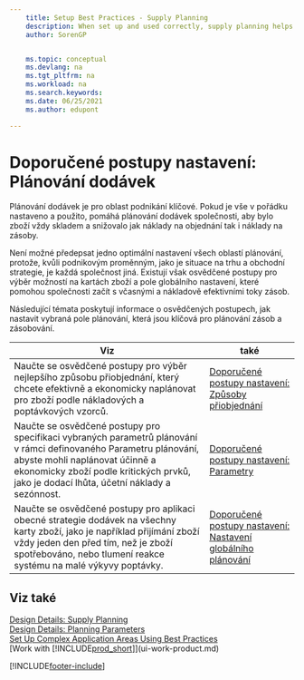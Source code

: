 ```yaml
---
    title: Setup Best Practices - Supply Planning
    description: When set up and used correctly, supply planning helps a company avoid stock out and reduce both ordering costs and inventory costs.
    author: SorenGP


    ms.topic: conceptual
    ms.devlang: na
    ms.tgt_pltfrm: na
    ms.workload: na
    ms.search.keywords:
    ms.date: 06/25/2021
    ms.author: edupont

---
```

# Doporučené postupy nastavení: Plánování dodávek
Plánování dodávek je pro oblast podnikání klíčové. Pokud je vše v pořádku nastaveno a použito, pomáhá plánování dodávek společnosti, aby bylo zboží vždy skladem a snižovalo jak náklady na objednání tak i náklady na zásoby.

Není možné předepsat jedno optimální nastavení všech oblastí plánování, protože, kvůli podnikovým proměnným, jako je situace na trhu a obchodní strategie, je každá společnost jiná. Existují však osvědčené postupy pro výběr možností na kartách zboží a pole globálního nastavení, které pomohou společnosti začít s včasnými a nákladově efektivními toky zásob.

Následující témata poskytují informace o osvědčených postupech, jak nastavit vybraná pole plánování, která jsou klíčová pro plánování zásob a zásobování.

| **Viz** | **také** |
|------------|-------------|  
| Naučte se osvědčené postupy pro výběr nejlepšího způsobu přiobjednání, který chcete efektivně a ekonomicky naplánovat pro zboží podle nákladových a poptávkových vzorců. | [Doporučené postupy nastavení: Způsoby přiobjednání](setup-best-practices-reordering-policies.md) |
| Naučte se osvědčené postupy pro specifikaci vybraných parametrů plánování v rámci definovaného Parametru plánování, abyste mohli naplánovat účinně a ekonomicky zboží podle kritických prvků, jako je dodací lhůta, účetní náklady a sezónnost. | [Doporučené postupy nastavení: Parametry](setup-best-practices-planning-parameters.md) |
| Naučte se osvědčené postupy pro aplikaci obecné strategie dodávek na všechny karty zboží, jako je například přijímání zboží vždy jeden den před tím, než je zboží spotřebováno, nebo tlumení reakce systému na malé výkyvy poptávky. | [Doporučené postupy nastavení: Nastavení globálního plánování](setup-best-practices-global-planning-setup.md) |

## Viz také
[Design Details: Supply Planning](design-details-supply-planning.md)   
[Design Details: Planning Parameters](design-details-planning-parameters.md)   
[Set Up Complex Application Areas Using Best Practices](set-up-complex-application-areas-using-best-practices.md)  
[Work with [!INCLUDE[prod_short](includes/prod_short.md)]](ui-work-product.md)


[!INCLUDE[footer-include](includes/footer-banner.md)]